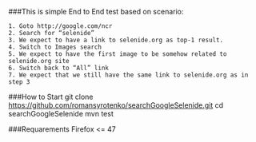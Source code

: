 
###This is simple End to End test based on scenario:


    1. Goto http://google.com/ncr
    2. Search for “selenide”
    3. We expect to have a link to selenide.org as top-1 result.
    4. Switch to Images search
    5. We expect to have the first image to be somehow related to selenide.org site
    6. Switch back to “All” link
    7. We expect that we still have the same link to selenide.org as in step 3


###How to Start
    git clone https://github.com/romansyrotenko/searchGoogleSelenide.git
    cd searchGoogleSelenide
    mvn test
    

###Requarements
Firefox <= 47


    
